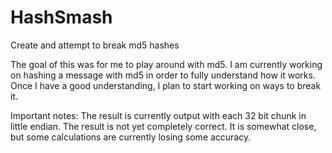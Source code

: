 # HashSmash
Create and attempt to break md5 hashes

The goal of this was for me to play around with md5. I am currently working on hashing a message with md5 in order to fully understand how it works. Once I have a good understanding, I plan to start working on ways to break it.

Important notes:
The result is currently output with each 32 bit chunk in little endian.
The result is not yet completely correct. It is somewhat close, but some calculations are currently losing some accuracy.